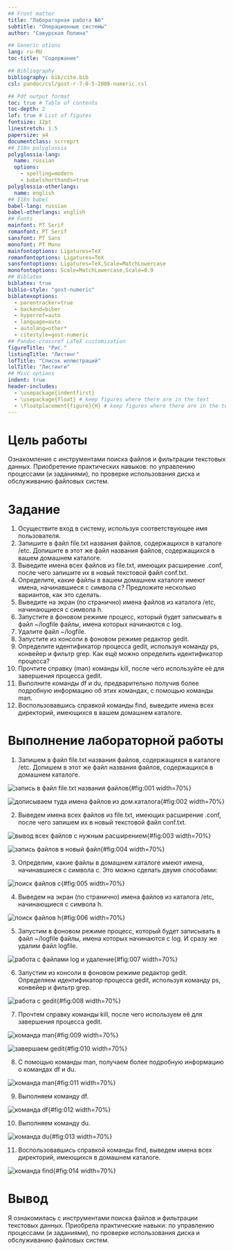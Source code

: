 ```yaml
---
## Front matter
title: "Лабораторная работа №6"
subtitle: "Операционные системы"
author: "Савурская Полина"

## Generic otions
lang: ru-RU
toc-title: "Содержание"

## Bibliography
bibliography: bib/cite.bib
csl: pandoc/csl/gost-r-7-0-5-2008-numeric.csl

## Pdf output format
toc: true # Table of contents
toc-depth: 2
lof: true # List of figures
fontsize: 12pt
linestretch: 1.5
papersize: a4
documentclass: scrreprt
## I18n polyglossia
polyglossia-lang:
  name: russian
  options:
	- spelling=modern
	- babelshorthands=true
polyglossia-otherlangs:
  name: english
## I18n babel
babel-lang: russian
babel-otherlangs: english
## Fonts
mainfont: PT Serif
romanfont: PT Serif
sansfont: PT Sans
monofont: PT Mono
mainfontoptions: Ligatures=TeX
romanfontoptions: Ligatures=TeX
sansfontoptions: Ligatures=TeX,Scale=MatchLowercase
monofontoptions: Scale=MatchLowercase,Scale=0.9
## Biblatex
biblatex: true
biblio-style: "gost-numeric"
biblatexoptions:
  - parentracker=true
  - backend=biber
  - hyperref=auto
  - language=auto
  - autolang=other*
  - citestyle=gost-numeric
## Pandoc-crossref LaTeX customization
figureTitle: "Рис."
listingTitle: "Листинг"
lofTitle: "Список иллюстраций"
lolTitle: "Листинги"
## Misc options
indent: true
header-includes:
  - \usepackage{indentfirst}
  - \usepackage{float} # keep figures where there are in the text
  - \floatplacement{figure}{H} # keep figures where there are in the text
---
```


# Цель работы

Ознакомление с инструментами поиска файлов и фильтрации текстовых данных. Приобретение практических навыков: по управлению процессами (и заданиями), по проверке использования диска и обслуживанию файловых систем.

# Задание

1. Осуществите вход в систему, используя соответствующее имя пользователя.
2. Запишите в файл file.txt названия файлов, содержащихся в каталоге /etc. Допишите в этот же файл названия файлов, содержащихся в вашем домашнем каталоге.
3. Выведите имена всех файлов из file.txt, имеющих расширение .conf, после чего запишите их в новый текстовой файл conf.txt.
4. Определите, какие файлы в вашем домашнем каталоге имеют имена, начинавшиеся с символа c? Предложите несколько вариантов, как это сделать.
5. Выведите на экран (по странично) имена файлов из каталога /etc, начинающиеся с символа h.
6. Запустите в фоновом режиме процесс, который будет записывать в файл ~/logfile файлы, имена которых начинаются с log.
7. Удалите файл ~/logfile.
8. Запустите из консоли в фоновом режиме редактор gedit.
9. Определите идентификатор процесса gedit, используя команду ps, конвейер и фильтр grep. Как ещё можно определить идентификатор процесса?
10. Прочтите справку (man) команды kill, после чего используйте её для завершения процесса gedit.
11. Выполните команды df и du, предварительно получив более подробную информацию об этих командах, с помощью команды man.
12. Воспользовавшись справкой команды find, выведите имена всех директорий, имеющихся в вашем домашнем каталоге.

# Выполнение лабораторной работы

1) Запишем в файл file.txt названия файлов, содержащихся в каталоге /etc. Допишем в этот же файл названия файлов, содержащихся в домашнем каталоге.

![запись в файл file.txt названия файлов](image/1.png){#fig:001 width=70%}

![дописываем туда имена файлов из дом.каталога](image/2.png){#fig:002 width=70%}

2) Выведем имена всех файлов из file.txt, имеющих расширение .conf, после чего запишем их в новый текстовой файл conf.txt.

![вывод всех файлов с нужным расширением](image/3.png){#fig:003 width=70%}

![запись файлов в новый файл](image/4.png){#fig:004 width=70%}

3) Определим, какие файлы в домашнем каталоге имеют имена, начинавшиеся с символа c. Это можно сделать двумя способами: 

![поиск файлов c](image/5.png){#fig:005 width=70%}

4) Выведем на экран (по странично) имена файлов из каталога /etc, начинающиеся с символа h.

![поиск файлов h](image/6.png){#fig:006 width=70%}

5) Запустим в фоновом режиме процесс, который будет записывать в файл ~/logfile файлы, имена которых начинаются с log. И сразу же удалим файл logfile.

![работа с файлами log и удаление](image/7.png){#fig:007 width=70%}

6) Запустим из консоли в фоновом режиме редактор gedit. Определяем идентификатор процесса gedit, используя команду ps, конвейер и фильтр grep.

![работа с gedit](image/8.png){#fig:008 width=70%}

7) Прочтем справку команды kill, после чего используем её для завершения процесса gedit.

![команда man](image/9.png){#fig:009 width=70%}

![завершаем gedit](image/10.png){#fig:010 width=70%}

8) С помощью команды man, получаем более подробную информацию о командах df и du.

![команда man](image/11.png){#fig:011 width=70%}

9) Выполняем команду df.

![команда df](image/12.png){#fig:012 width=70%}

10) Выполняем команду du.

![команда du](image/13.png){#fig:013 width=70%}

11) Воспользовавшись справкой команды find, выведем имена всех директорий, имеющихся в домашнем каталоге.

![команда find](image/14.png){#fig:014 width=70%}

# Вывод

Я ознакомилась с инструментами поиска файлов и фильтрации текстовых данных. Приобрела практические навыки: по управлению процессами (и заданиями), по проверке использования диска и обслуживанию файловых систем.

